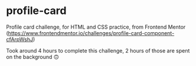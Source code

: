 # profile-card
Profile card challenge, for HTML and CSS practice, from Frontend Mentor (https://www.frontendmentor.io/challenges/profile-card-component-cfArpWshJ)

Took around 4 hours to complete this challenge, 2 hours of those are spent on the background 🙃
